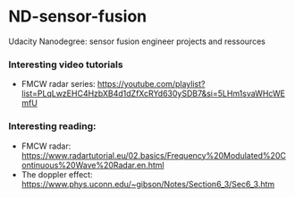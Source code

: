 # ND-sensor-fusion
Udacity Nanodegree: sensor fusion engineer projects and ressources

### Interesting video tutorials
- FMCW radar series: https://youtube.com/playlist?list=PLqLwzEHC4HzbXB4d1dZfXcRYd630ySDB7&si=5LHm1svaWHcWEmfU
### Interesting reading:
- FMCW radar: https://www.radartutorial.eu/02.basics/Frequency%20Modulated%20Continuous%20Wave%20Radar.en.html
- The doppler effect: https://www.phys.uconn.edu/~gibson/Notes/Section6_3/Sec6_3.htm


